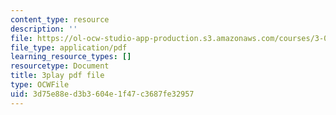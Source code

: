 ```yaml
---
content_type: resource
description: ''
file: https://ol-ocw-studio-app-production.s3.amazonaws.com/courses/3-091sc-introduction-to-solid-state-chemistry-fall-2010/3d75e88ed3b3604e1f47c3687fe32957_kB2Ue4Fip2c.pdf
file_type: application/pdf
learning_resource_types: []
resourcetype: Document
title: 3play pdf file
type: OCWFile
uid: 3d75e88e-d3b3-604e-1f47-c3687fe32957
---
```

